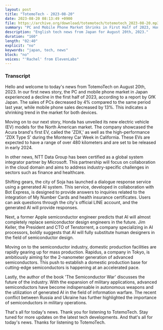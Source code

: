 ```yaml
---
layout: post
title: "TotemoTech - 2023-08-20"
date: 2023-08-20 08:13:49 +0900
file: https://archive.org/download/totemotech/totemotech_2023-08-20.mp3
summary: "PC and Mobile Phone Market Shrinks in First Half of 2023, Honda Unveils New EV for North America, & more…"
description: "English tech news from Japan for August 20th, 2023."
duration: "160"
length: "02:40"
explicit: "no"
keywords: "japan, tech, news"
block: "no"
voices: "'Rachel' from ElevenLabs"
---
```


### Transcript

Hello and welcome to today's news from TotemoTech on August 20th, 2023. In our first news story, the PC and mobile phone market in Japan experienced a decline in the first half of 2023, according to a report by GfK Japan. The sales of PCs decreased by 4% compared to the same period last year, while mobile phone sales decreased by 13%. This indicates a shrinking trend in the market for both devices.

Moving on to our next story, Honda has unveiled its new electric vehicle (EV) models for the North American market. The company showcased the Acura brand's first EV, called the 'ZDX,' as well as the high-performance 'ZDX Type S' during the Monterey Car Week in California. These EVs are expected to have a range of over 480 kilometers and are set to be released in early 2024.

In other news, NTT Data Group has been certified as a global system integrator partner by Microsoft. This partnership will focus on collaboration in the cloud domain and aims to address industry-specific challenges in sectors such as finance and healthcare.

Shifting gears, the city of Soja has launched a dialogue response service using a generated AI system. This service, developed in collaboration with Bot Express, is designed to provide answers to inquiries related to the integration of My Number Cards and health insurance certificates. Users can ask questions through the city's official LINE account, and the generated AI will provide responses.

Next, a former Apple semiconductor engineer predicts that AI will almost completely replace semiconductor design engineers in the future. Jim Keller, the President and CTO of Tenstorrent, a company specializing in AI processors, boldly suggests that AI will fully substitute human designers in the field of semiconductor design.

Moving on to the semiconductor industry, domestic production facilities are rapidly gearing up for mass production. Rapidus, a company in Tokyo, is ambitiously aiming for the 2-nanometer generation of advanced semiconductors. This push to establish a domestic production base for cutting-edge semiconductors is happening at an accelerated pace.

Lastly, the author of the book 'The Semiconductor War' discusses the future of the industry. With the expansion of military applications, advanced semiconductors have become indispensable in autonomous weapons and the utilization of generated AI in the field of information warfare. The recent conflict between Russia and Ukraine has further highlighted the importance of semiconductors in military operations.

That's all for today's news. Thank you for listening to TotemoTech. Stay tuned for more updates on the latest tech developments.   And that's all for today's news. Thanks for listening to TotemoTech.
